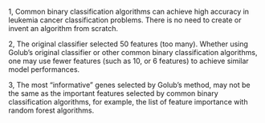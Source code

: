 1, Common binary classification algorithms can achieve
high accuracy in leukemia cancer classification problems.
There is no need to create or invent an algorithm from scratch.  

2, The original classifier selected 50 features (too many).
Whether using Golub’s original classifier or other common
binary classification algorithms, one may use fewer features
(such as 10, or 6 features) to achieve similar model performances.  
  
3, The most “informative” genes selected by Golub’s method, 
may not be the same as the important features selected by common binary classification algorithms, 
for example, the list of feature importance with random forest algorithms.
